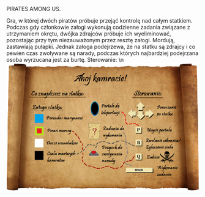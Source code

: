 PIRATES AMONG US.

Gra, w której dwóch piratów próbuje przejąć kontrolę nad całym statkiem. Podczas gdy członkowie załogi wykonują codzienne zadania związane z utrzymaniem okrętu, dwójka zdrajców próbuje ich wyeliminować, pozostając przy tym niezauważonym przez resztę załogi. Mordują, zastawiają pułapki. Jednak załoga podejrzewa, że na statku są zdrajcy i co pewien czas zwoływane są narady, podczas których najbardziej podejrzana osoba wyrzucana jest za burtę.
Sterowanie: \n
![Sterowanie:](/assets/instructions.png)
